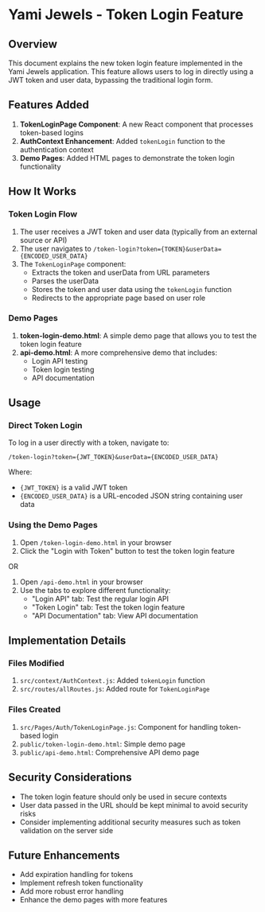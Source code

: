 # Yami Jewels - Token Login Feature

## Overview

This document explains the new token login feature implemented in the Yami Jewels application. This feature allows users to log in directly using a JWT token and user data, bypassing the traditional login form.

## Features Added

1. **TokenLoginPage Component**: A new React component that processes token-based logins
2. **AuthContext Enhancement**: Added `tokenLogin` function to the authentication context
3. **Demo Pages**: Added HTML pages to demonstrate the token login functionality

## How It Works

### Token Login Flow

1. The user receives a JWT token and user data (typically from an external source or API)
2. The user navigates to `/token-login?token={TOKEN}&userData={ENCODED_USER_DATA}`
3. The `TokenLoginPage` component:
   - Extracts the token and userData from URL parameters
   - Parses the userData
   - Stores the token and user data using the `tokenLogin` function
   - Redirects to the appropriate page based on user role

### Demo Pages

1. **token-login-demo.html**: A simple demo page that allows you to test the token login feature
2. **api-demo.html**: A more comprehensive demo that includes:
   - Login API testing
   - Token login testing
   - API documentation

## Usage

### Direct Token Login

To log in a user directly with a token, navigate to:

```
/token-login?token={JWT_TOKEN}&userData={ENCODED_USER_DATA}
```

Where:
- `{JWT_TOKEN}` is a valid JWT token
- `{ENCODED_USER_DATA}` is a URL-encoded JSON string containing user data

### Using the Demo Pages

1. Open `/token-login-demo.html` in your browser
2. Click the "Login with Token" button to test the token login feature

OR

1. Open `/api-demo.html` in your browser
2. Use the tabs to explore different functionality:
   - "Login API" tab: Test the regular login API
   - "Token Login" tab: Test the token login feature
   - "API Documentation" tab: View API documentation

## Implementation Details

### Files Modified

1. `src/context/AuthContext.js`: Added `tokenLogin` function
2. `src/routes/allRoutes.js`: Added route for `TokenLoginPage`

### Files Created

1. `src/Pages/Auth/TokenLoginPage.js`: Component for handling token-based login
2. `public/token-login-demo.html`: Simple demo page
3. `public/api-demo.html`: Comprehensive API demo page

## Security Considerations

- The token login feature should only be used in secure contexts
- User data passed in the URL should be kept minimal to avoid security risks
- Consider implementing additional security measures such as token validation on the server side

## Future Enhancements

- Add expiration handling for tokens
- Implement refresh token functionality
- Add more robust error handling
- Enhance the demo pages with more features